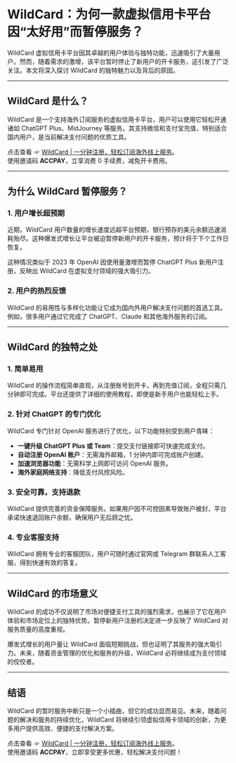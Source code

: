 # WildCard：为何一款虚拟信用卡平台因“太好用”而暂停服务？

WildCard 虚拟信用卡平台因其卓越的用户体验与独特功能，迅速吸引了大量用户。然而，随着需求的激增，该平台暂时停止了新用户的开卡服务，这引发了广泛关注。本文将深入探讨 WildCard 的独特魅力以及背后的原因。

---

## WildCard 是什么？

WildCard 是一个支持海外订阅服务的虚拟信用卡平台，用户可以使用它轻松开通诸如 ChatGPT Plus、MidJourney 等服务。其支持微信和支付宝充值，特别适合国内用户，是当前解决支付问题的优质工具。

点击查看 ☞ [WildCard | 一分钟注册，轻松订阅海外线上服务](https://bit.ly/bewildcard)。  
使用邀请码 **ACCPAY**，立享消费 0 手续费，减免开卡费用。

---

## 为什么 WildCard 暂停服务？

### 1. 用户增长超预期
近期，WildCard 用户数量的增长速度远超平台预期，银行预存的美元余额迅速消耗殆尽。这种爆发式增长让平台被迫暂停新用户的开卡服务，预计将于下个工作日恢复。

这种情况类似于 2023 年 OpenAI 因使用量激增而暂停 ChatGPT Plus 新用户注册，反映出 WildCard 在虚拟支付领域的强大吸引力。

### 2. 用户的热烈反馈
WildCard 的易用性与多样化功能让它成为国内外用户解决支付问题的首选工具。例如，很多用户通过它完成了 ChatGPT、Claude 和其他海外服务的订阅。

---

## WildCard 的独特之处

### 1. 简单易用
WildCard 的操作流程简单直观，从注册账号到开卡，再到充值订阅，全程只需几分钟即可完成。平台还提供了详细的使用教程，即使是新手用户也能轻松上手。

### 2. 针对 ChatGPT 的专门优化
WildCard 专门针对 OpenAI 服务进行了优化，以下功能特别受到用户青睐：
- **一键升级 ChatGPT Plus 或 Team**：提交支付链接即可快速完成支付。
- **自动注册 OpenAI 账户**：无需海外邮箱，1 分钟内即可完成账户创建。
- **加速浏览器功能**：无需科学上网即可访问 OpenAI 服务。
- **海外家庭网络支持**：降低支付风控风险。

### 3. 安全可靠，支持退款
WildCard 提供完善的资金保障服务。如果用户因不可控因素导致账户被封，平台承诺快速退回账户余额，确保用户无后顾之忧。

### 4. 专业客服支持
WildCard 拥有专业的客服团队，用户可随时通过官网或 Telegram 群联系人工客服，得到快速有效的答复。

---

## WildCard 的市场意义

WildCard 的成功不仅说明了市场对便捷支付工具的强烈需求，也展示了它在用户体验和市场定位上的独特优势。暂停新用户注册的决定进一步反映了 WildCard 对服务质量的高度重视。

爆发式增长的用户量让 WildCard 面临短期挑战，但也证明了其服务的强大吸引力。未来，随着资金管理的优化和服务的升级，WildCard 必将继续成为支付领域的佼佼者。

---

## 结语

WildCard 的暂时服务中断只是一个小插曲，但它的成功显而易见。未来，随着问题的解决和服务的持续优化，WildCard 将继续引领虚拟信用卡领域的创新，为更多用户提供高效、便捷的支付解决方案。

点击查看 ☞ [WildCard | 一分钟注册，轻松订阅海外线上服务](https://bit.ly/bewildcard)。  
使用邀请码 **ACCPAY**，立即享受更多优惠，轻松解决支付问题！
